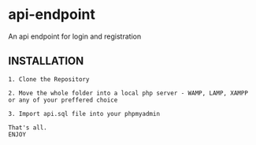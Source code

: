# api-endpoint
An api endpoint for login and registration

## INSTALLATION
   ```
   1. Clone the Repository
   
   2. Move the whole folder into a local php server - WAMP, LAMP, XAMPP or any of your preffered choice
   
   3. Import api.sql file into your phpmyadmin
   
   That's all.
   ENJOY
   ```
